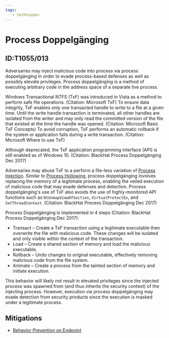 ```yaml
---
tags:
   - techniques
---
```

# Process Doppelgänging
## ID:T1055/013
Adversaries may inject malicious code into process via process doppelgänging in order to evade process-based defenses as well as possibly elevate privileges. Process doppelgänging is a method of executing arbitrary code in the address space of a separate live process. 

Windows Transactional NTFS (TxF) was introduced in Vista as a method to perform safe file operations. (Citation: Microsoft TxF) To ensure data integrity, TxF enables only one transacted handle to write to a file at a given time. Until the write handle transaction is terminated, all other handles are isolated from the writer and may only read the committed version of the file that existed at the time the handle was opened. (Citation: Microsoft Basic TxF Concepts) To avoid corruption, TxF performs an automatic rollback if the system or application fails during a write transaction. (Citation: Microsoft Where to use TxF)

Although deprecated, the TxF application programming interface (API) is still enabled as of Windows 10. (Citation: BlackHat Process Doppelgänging Dec 2017)

Adversaries may abuse TxF to a perform a file-less variation of [Process Injection](/mitre/techniques/T1055). Similar to [Process Hollowing](/mitre/techniques/T1055/012), process doppelgänging involves replacing the memory of a legitimate process, enabling the veiled execution of malicious code that may evade defenses and detection. Process doppelgänging's use of TxF also avoids the use of highly-monitored API functions such as <code>NtUnmapViewOfSection</code>, <code>VirtualProtectEx</code>, and <code>SetThreadContext</code>. (Citation: BlackHat Process Doppelgänging Dec 2017)

Process Doppelgänging is implemented in 4 steps (Citation: BlackHat Process Doppelgänging Dec 2017):

* Transact – Create a TxF transaction using a legitimate executable then overwrite the file with malicious code. These changes will be isolated and only visible within the context of the transaction.
* Load – Create a shared section of memory and load the malicious executable.
* Rollback – Undo changes to original executable, effectively removing malicious code from the file system.
* Animate – Create a process from the tainted section of memory and initiate execution.

This behavior will likely not result in elevated privileges since the injected process was spawned from (and thus inherits the security context) of the injecting process. However, execution via process doppelgänging may evade detection from security products since the execution is masked under a legitimate process. 
## Mitigations
* [Behavior Prevention on Endpoint](mitigations/M1040)
